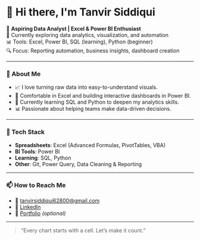 # 👋 Hi there, I'm Tanvir Siddiqui

🎯 **Aspiring Data Analyst | Excel & Power BI Enthusiast**  
💼 Currently exploring data analytics, visualization, and automation  
📊 Tools: Excel, Power BI, SQL (learning), Python (beginner)  
🔍 Focus: Reporting automation, business insights, dashboard creation

---

### 🚀 About Me

- 📈 I love turning raw data into easy-to-understand visuals.
- 🧰 Comfortable in Excel and building interactive dashboards in Power BI.
- 🌱 Currently learning SQL and Python to deepen my analytics skills.
- 📊 Passionate about helping teams make data-driven decisions.

---

### 🔧 Tech Stack

- **Spreadsheets**: Excel (Advanced Formulas, PivotTables, VBA)  
- **BI Tools**: Power BI  
- **Learning**: SQL, Python  
- **Other**: Git, Power Query, Data Cleaning & Reporting

---

### 📫 How to Reach Me

- 📧 tanvirsiddiqui62800@gmail.com
- 💼 [LinkedIn](linkedin.com/in/tanvir-siddiqui)
- 📁 [Portfolio](https://your-portfolio-site.com) *(optional)*

---

> “Every chart starts with a cell. Let’s make it count.”
